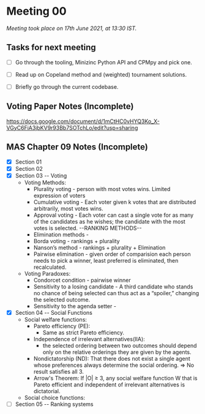 # Meeting 00

_Meeting took place on 17th June 2021, at 13:30 IST._

## Tasks for next meeting
- [ ] Go through the tooling, Minizinc Python API and CPMpy and pick one.
- [ ] Read up on Copeland method and (weighted) tournament solutions.
- [ ] Briefly go through the current codebase.


## Voting Paper Notes (Incomplete)
https://docs.google.com/document/d/1mCtHC0vHYQ3Ko_X-VGyC6FiA3jbKV9r93Bb7SOTchLo/edit?usp=sharing




## MAS Chapter 09 Notes (Incomplete)
- [x] Section 01
- [x] Section 02
- [x] Section 03 -- Voting
    - Voting Methods:
        - Plurality voting - person with most votes wins. Limited expression of voters
        - Cumulative voting - Each voter given k votes that are distributed arbitrarily, most votes wins.
        - Approval voting - Each voter can cast a single vote for as many of the candidates as he wishes; the candidate with the most votes is selected.
        --RANKING METHODS--
        - Elimination methods - 
        - Borda voting - rankings + plurality 
        - Nanson’s method - rankings + plurality + Elimination
        - Pairwise elimination - given order of comparision each person needs to pick a winner, least preferred is eliminated, then recalculated.
    - Voting Paradoxes:
        - Condorcet condition - pairwise winner
        - Sensitivity to a losing candidate -  A third candidate who stands no chance of being selected can thus act as a “spoiler,” changing the selected outcome.
        - Sensitivity to the agenda setter - 
- [x] Section 04 --  Social Functions
    - Social welfare functions:
        - Pareto efficiency (PE):
            - Same as strict Pareto efficiency.
        - Independence of irrelevant alternatives(IIA):
            - the selected ordering between two outcomes should depend only on the relative orderings they are given by the agents.
        - Nondictatorship (ND): That there does not exist a single agent whose preferences always determine the social ordering.
        => No result satisfies all 3.
        - Arrow's Theorem: If |O| ≥ 3, any social welfare function W that is Pareto efficient and independent of irrelevant alternatives is dictatorial.
    - Social choice functions:
- [ ] Section 05 -- Ranking systems
